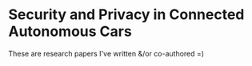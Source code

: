 # Security and Privacy in Connected Autonomous Cars
These are research papers I've written &amp;/or co-authored =)
